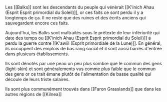 Les [[Balks]] sont les descendants du peuple qui vénèrait [[K'inich Ahau (Esprit Esprit primordial du Soleil)]], or ces faits ce sont perdu il y a longtemps de ça. Il ne reste que des ruines et des écrits anciens qui sauvegardent encore ces faits.

Aujourd'hui, les Balks sont maltraités sous le prétexte de leur infériorité qui date des temps ou [[K'inich Ahau (Esprit Esprit primordial du Soleil)]] a perdu la guerre contre [[K'awiil (Esprit primordiale de la Lune)]]. En général, ils occuppent des emplois de bas rang social et il sont aussi barrés d'entrée dans plusieurs établissements.

Ils sont dénotés par une peau un peu plus sombre que le commun des gens (light-skin) et sont généralements vus comme plus faible que le commun des gens or ce trait émane plutôt de l'alimentation de basse qualité qui découle de leurs triste salaires. 

Ils sont plus communément trouvés dans [[Faron Grasslands]] que dans les autres régions de [[Kilnea]]